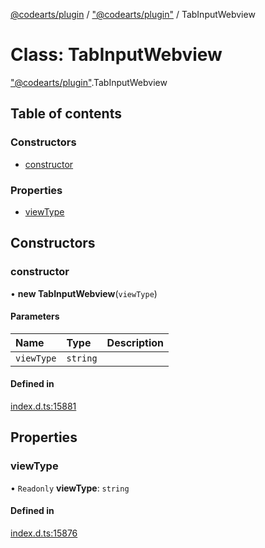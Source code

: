 [@codearts/plugin](../README.md) / ["@codearts/plugin"](../modules/_codearts_plugin_.md) / TabInputWebview

# Class: TabInputWebview

["@codearts/plugin"](../modules/_codearts_plugin_.md).TabInputWebview

## Table of contents

### Constructors

- [constructor](codearts_plugin_.TabInputWebview.md#constructor)

### Properties

- [viewType](codearts_plugin_.TabInputWebview.md#viewtype)

## Constructors

### constructor

• **new TabInputWebview**(`viewType`)

#### Parameters

| Name | Type | Description |
| :------ | :------ | :------ |
| `viewType` | `string` |  |

#### Defined in

[index.d.ts:15881](https://github.com/huaweicloud/cloudide-plugin-api/blob/b58031b/index.d.ts#L15881)

## Properties

### viewType

• `Readonly` **viewType**: `string`

#### Defined in

[index.d.ts:15876](https://github.com/huaweicloud/cloudide-plugin-api/blob/b58031b/index.d.ts#L15876)
